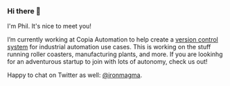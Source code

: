 ### Hi there 👋

I'm Phil. It's nice to meet you!

I’m currently working at Copia Automation to help create a [version control system](https://www.copia.io/) for industrial automation use cases. This is working on the stuff running roller coasters, manufacturing plants, and more. If you are lookinhg for an adventurous startup to join with lots of autonomy, check us out!

Happy to chat on Twitter as well: [@ironmagma](https://twitter.com/ironmagma).
